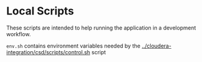 # Local Scripts
These scripts are intended to help running the application in a development workflow.

`env.sh` contains environment variables needed by the [../cloudera-integration/csd/scripts/control.sh](../cloudera-integration/csd/scripts/control.sh) script


